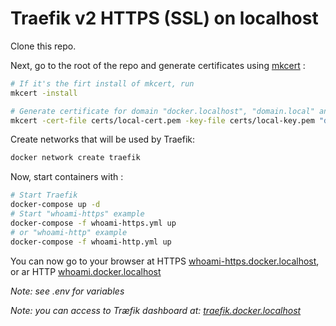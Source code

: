 # Traefik v2 HTTPS (SSL) on localhost


Clone this repo.


Next, go to the root of the repo and generate certificates using [mkcert](https://github.com/FiloSottile/mkcert) :

```bash
# If it's the firt install of mkcert, run
mkcert -install

# Generate certificate for domain "docker.localhost", "domain.local" and their sub-domains
mkcert -cert-file certs/local-cert.pem -key-file certs/local-key.pem "docker.localhost" "*.docker.localhost" "domain.local" "*.domain.local"
```


Create networks that will be used by Traefik:

```bash
docker network create traefik
``` 


Now, start containers with : 

```bash
# Start Traefik
docker-compose up -d
# Start "whoami-https" example
docker-compose -f whoami-https.yml up
# or "whoami-http" example
docker-compose -f whoami-http.yml up
```

You can now go to your browser at HTTPS [whoami-https.docker.localhost](https://whoami-https.docker.localhost),
or ar HTTP [whoami.docker.localhost](http://whoami.docker.localhost)

*Note: see .env for variables*

*Note: you can access to Træfik dashboard at: [traefik.docker.localhost](https://traefik.docker.localhost)*


